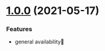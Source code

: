 # [1.0.0](https://github.com/actions/typescript-action/compare/v0.0.0...v0.1.0) (2021-05-17)

### Features

* general availability🎉
